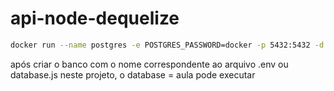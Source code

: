 # api-node-dequelize

```sh
docker run --name postgres -e POSTGRES_PASSWORD=docker -p 5432:5432 -d postgres
```

após criar o banco com o nome correspondente ao arquivo .env ou database.js
neste projeto, o database = aula
pode executar
